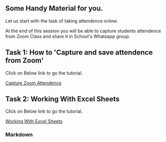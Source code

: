 ## Some Handy Material for you.

Let us start with the task of taking attendence online.

At the end of this session you will be able to capture students attendence from Zoom Class and share it in School's Whatsapp group.

## Task 1: How to 'Capture and save attendence from Zoom'
Click on Below link to go the tutorial.

  [Capture Zoom Attendence](CaptureAttendence/capture_save_from_zoom.md)
  
## Task 2: Working With Excel Sheets
Click on Below link to go the tutorial.

  [Working With Excel Sheets](CaptureAttendence/working_with_excel.md)

### Markdown


